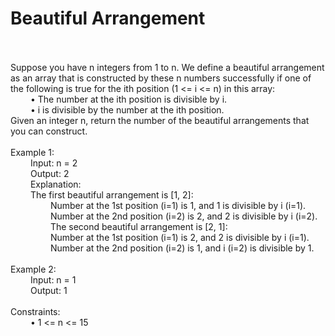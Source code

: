 <h1> Beautiful Arrangement </h1>
<p><br>
<br>
Suppose you have n integers from 1 to n. We define a beautiful arrangement as an array that is constructed by these n numbers successfully if one of the following is true for the ith position (1 <= i <= n) in this array:<br>
&emsp; &emsp;•	The number at the ith position is divisible by i.<br>
&emsp; &emsp;•	i is divisible by the number at the ith position.<br>
Given an integer n, return the number of the beautiful arrangements that you can construct.<br>
<br> 
Example 1:<br>
&emsp; &emsp;Input: n = 2<br>
&emsp; &emsp;Output: 2<br>
&emsp; &emsp;Explanation: <br>
&emsp; &emsp;The first beautiful arrangement is [1, 2]:<br>
&emsp; &emsp;&emsp; &emsp;Number at the 1st position (i=1) is 1, and 1 is divisible by i (i=1).<br>
&emsp; &emsp;&emsp; &emsp;Number at the 2nd position (i=2) is 2, and 2 is divisible by i (i=2).<br>
&emsp; &emsp;&emsp; &emsp;The second beautiful arrangement is [2, 1]:<br>
&emsp; &emsp;&emsp; &emsp;Number at the 1st position (i=1) is 2, and 2 is divisible by i (i=1).<br>
&emsp; &emsp;&emsp; &emsp;Number at the 2nd position (i=2) is 1, and i (i=2) is divisible by 1.<br>
<br>
Example 2:<br>
&emsp; &emsp;Input: n = 1<br>
&emsp; &emsp;Output: 1<br>
 <br>
Constraints:<br>
&emsp; &emsp;•	1 <= n <= 15<br></p>


